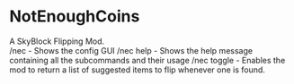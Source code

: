 # NotEnoughCoins
A SkyBlock Flipping Mod.  
/nec - Shows the config GUI 
                                   /nec help - Shows the help message containing all the subcommands and their usage 
/nec toggle - Enables the mod to return a list of suggested items to flip whenever one is found.
